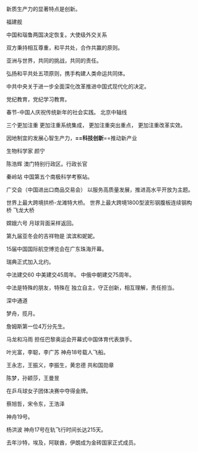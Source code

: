 新质生产力的显著特点是创新。

福建舰

中国和瑙鲁两国决定恢复。大使级外交关系





双方秉持相互尊重，和平共处，合作共赢的原则。

亚洲与世界，共同的挑战，共同的责任。

弘扬和平共处五项原则，携手构建人类命运共同体。

中共中央关于进一步全面深化改革推进中国式现代化的决定。


党纪教育，党纪学习教育。

春节-中国人庆祝传统新年的社会实践。
北京中轴线






三个更加注重
更加注重系统集成，
更加注重突出重点，
更加注重改革实效。




因地制宜的发展心智生产力，**==科技创新**==推动新产业


生物科学家 颜宁

陈浩辉 澳门特别行政区。行政长官

秦岭站  中国第五个南极科学考察站。

广交会（中国进出口商品交易会）
以服务高质量发展，推进高水平开放为主题。

世界上最大跨境拱桥-龙滩特大桥。
世界上最大跨境1800型波形钢腹板连续钢构桥 飞龙大桥



嫦娥六号 月球背面采样返回。

第九届亚冬会的吉祥物是 滨滨和妮妮。


15届中国国际航空博览会在广东珠海开幕。

瑞典正式加入北约。



中法建交60
中美建交45周年。
中俄中朝建交75周年。

中法是特殊的朋友，特殊在
独立自主，守正创新，相互理解，责任担当。

深中通道

梦舟，揽月。

詹姆斯第一位4万分先生。










马龙和冯雨
担任巴黎奥运会开幕式中国体育代表旗手。


叶光富，李聪，李广苏
神舟18号载人飞船。


王永志，王振义，李振生，黄忠德
共和国勋章


陈梦，孙颖莎，王曼昱 

在乒乓球女子团体决赛中夺得金牌。



蔡旭哲，宋令东，王浩泽 

神舟19号。

杨洪波
神舟17号在轨飞行时间长达215天。



去年沙特，埃及，阿联酋，伊朗成为金砖国家正式成员。